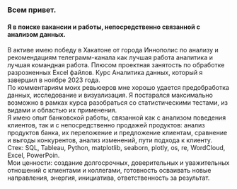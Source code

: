 ### Всем привет.
#### Я в поиске вакансии и работы, непосредственно связанной с анализом данных. 
В активе имею победу в Хакатоне от города Иннополис по анализу и рекомендациям телеграмм-канала как лучшая работа аналитика и лучшая командная работа.
Плюсом проектная занятость по обработке разрозненных Excel файлов.
Курс Аналитика данных, который я завершил в ноябре 2023 года.  
По комментариям моих ревьюеров мне хорошо удается предобработка данных, исследование и визуализация. Я постарался максимально возможно в рамках курса разобраться со статистическими тестами, из видами и областью их применения.   
Я имею опыт банковской работы, связанной как с анализом поведения клиентов, так и с непосредственно продажей продуктов: анализ продуктов банка, их переложение и предложение клиентам, сравнение и выгоды конкурентов, анализ изменений, пути подхода к клиенту.  
Стек: SQL, Tableau, Python, matplotlib, seaborn, plotly, os, re, WordCloud, Excel, PowerPoin.  
Мои ценности: создание долгосрочных, доверительных и уважительных отношений с клиентами и коллегами, готовность осваивать новые направления, энергия, инициатива, ответственность за результат.


